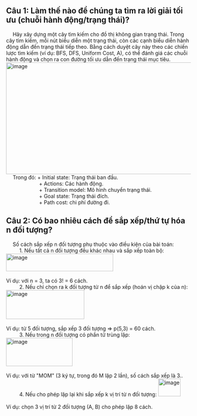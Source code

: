 ## Câu 1: Làm thế nào để chúng ta tìm ra lời giải tối ưu (chuỗi hành động/trạng thái)?
&emsp; Hãy xây dựng một cây tìm kiếm cho đồ thị không gian trạng thái. Trong cây tìm kiếm, mỗi nút biểu diễn một trạng thái, còn các cạnh biểu diễn hành động dẫn đến trạng thái tiếp theo. Bằng cách duyệt cây này theo các chiến lược tìm kiếm (ví dụ: BFS, DFS, Uniform Cost, A), có thể đánh giá các chuỗi hành động và chọn ra con đường tối ưu dẫn đến trạng thái mục tiêu.
<img width="587" height="304" alt="image" src="https://github.com/user-attachments/assets/fcde349b-cc57-4f0a-b179-df9c67bb8ab7" />
<br> 
&emsp; Trong đó: + Initial state: Trạng thái ban đầu. <br>
&emsp; &emsp; &emsp; &emsp; &emsp; + Actions: Các hành động. <br>
&emsp; &emsp; &emsp; &emsp; &emsp; + Transition model: Mô hình chuyển trạng thái. <br>
&emsp; &emsp; &emsp; &emsp; &emsp; + Goal state: Trạng thái đích. <br>
&emsp; &emsp; &emsp; &emsp; &emsp; + Path cost: chi phí đường đi.
## Câu 2: Có bao nhiêu cách để sắp xếp/thứ tự hóa n đối tượng?
&emsp; Số cách sắp xếp n đối tượng phụ thuộc vào điều kiện của bài toán: <br>
&emsp; &emsp; 1. Nếu tất cả n đối tượng đều khác nhau và sắp xếp toàn bộ: <img width="292" height="48" alt="image" src="https://github.com/user-attachments/assets/790c4f2e-b4b2-4db5-9db7-978e5585a677" /><br>
<br> Ví dụ: với n = 3, ta có 3! = 6 cách. <br>
&emsp; &emsp; 2. Nếu chỉ chọn ra k đối tượng từ n để sắp xếp (hoán vị chập k của n): <img width="213" height="79" alt="image" src="https://github.com/user-attachments/assets/30894cde-1c9d-4025-aea0-87377d8b70f6" /> <br>
<br> Ví dụ: từ 5 đối tượng, sắp xếp 3 đối tượng => p(5,3) = 60 cách. <br>
&emsp; &emsp; 3. Nếu trong n đối tượng có phần tử trùng lặp: <br> <img width="181" height="77" alt="image" src="https://github.com/user-attachments/assets/58f19384-4f66-498f-a284-ce31811ecb54" /><br>
<br>Ví dụ: với từ "MOM" (3 ký tự, trong đó M lặp 2 lần), số cách sắp xếp là 3..<br>
&emsp; &emsp; 4. Nếu cho phép lặp lại khi sắp xếp k vị trí từ n đối tượng: <img width="61" height="48" alt="image" src="https://github.com/user-attachments/assets/a57f9a29-a494-4106-b161-1d48e0c6e2ba" /><br> 
<br> Ví dụ: chọn 3 vị trí từ 2 đối tượng (A, B) cho phép lặp 8 cách.
